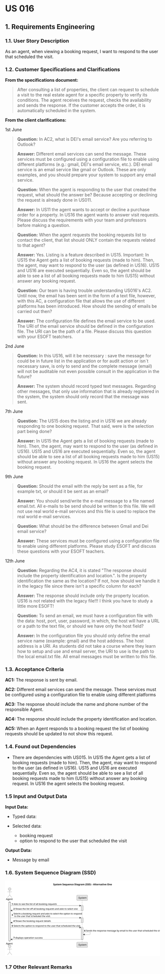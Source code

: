 # US 016

## 1. Requirements Engineering


### 1.1. User Story Description


As an agent, when viewing a booking request, I want to respond to the user that scheduled the visit.


### 1.2. Customer Specifications and Clarifications 


**From the specifications document:**


> After consulting a list of properties, the client can request to schedule a visit to the real estate agent for a specific property to verify its conditions. The agent receives the request, checks the availability and sends the response. If the customer accepts the order, it is automatically scheduled
in the system.


**From the client clarifications:**

1st June 

> **Question:** In AC2, what is DEI's email service? Are you referring to Outlook?
> 
> **Answer:** Different email services can send the message. These services must be configured using a configuration file to enable using different platforms (e.g.: gmail, DEI's email service, etc.). DEI email service is an email service like gmail or Outlook. These are only examples, and you should prepare your system to support any email service.

> **Question:** When the agent is responding to the user that created the request, what should the answer be? Because accepting or declining the request is already done in US011.
> 
> **Answer:**  In US11 the agent wants to accept or decline a purchase order for a property. In US16 the agent wants to answer visit requests.
Please discuss the requirements with your team and professors before making a question.

> **Question:** When the agent requests the booking requests list to contact the client, that list should ONLY contain the requests related to that agent?
> 
> **Answer:** Yes. Listing is a feature described in US15.
Important: In US15 the Agent gets a list of booking requests (made to him). Then, the agent, may want to respond to the user (as defined in US16). US15 and US16 are executed sequentially. Even so, the agent should be able to see a list of all booking requests made to him (US15) without answer any booking request.

> **Question:** Our team is having trouble understanding US016's AC2. Until now, the email has been sent in the form of a text file, however, with this AC, a configuration file that allows the use of different platforms has been introduced. How should the sending of emails be carried out then?
> 
> **Answer:** The configuration file defines the email service to be used. The URI of the email service should be defined in the configuration file. The URI can be the path of a file. Please discuss this question with your ESOFT teatchers.

2nd June 

> **Question:**  In this US16, will it be necessary : save the message for could be in future list in the application or for audit action or isn´t necessary save, is only to send and the complete message (email) will not be auditable not even possible consult in the application in the future?
>  
> **Answer:** The system should record typed text messages. Regarding other messages, that only use information that is already registered in the system, the system should only record that the message was sent.

7th June 

> **Question:**  The US15 does the listing and in US16 we are already responding to one booking request. That said, were is the selection part being done?
>  
> **Answer:** In US15 the Agent gets a list of booking requests (made to him). Then, the agent, may want to respond to the user (as defined in US16). US15 and US16 are executed sequentially. Even so, the agent should be able to see a list of all booking requests made to him (US15) without answer any booking request. In US16 the agent selects the booking request.

9th June 

> **Question:** Should the email with the reply be sent as a file, for example txt, or should it be sent as an email?
> 
> **Answer:** You should send/write the e-mail message to a file named email.txt. All e-mails to be send should be written to this file. We will not use real world e-mail services and this file is used to replace the real world e-mail services.

> **Question:** What should be the difference between Gmail and Dei email service?
> 
> **Answer:** These services must be configured using a configuration file to enable using different platforms. Please study ESOFT and discuss these questions with your ESOFT teachers.

12th June

> **Question:** Regarding the AC4, it is stated "The response should include the property identification and location.". Is the property identification the same as the location? If not, how should we handle it in the legacy file since there isn't a specific column for each?
> 
> **Answer:** The response should include only the property location. US16 is not related with the legacy file!!! I think you have to study a little more ESOFT!

> **Question:** To send an email, we must have a configuration file with the data: host, port, user, password, in which, the host will have a URL or a path to the text file, or should we have only the host field?
> 
> **Answer:** In the configuration file you should only define the email service name (example: gmail) and the host address. The host address is a URI. As students did not take a course where they learn how to setup and use and email server, the URI to use is the path to the local email.txt file. All email messages must be written to this file.

### 1.3. Acceptance Criteria

**AC1:** The response is sent by email.


**AC2:** Different email services can send the message. These services must be configured using a configuration file to enable using different platforms


**AC3:** The response should include the name and phone number of the responsible Agent.


**AC4:** The response should include the property identification and location. 


**AC5:** When an Agent responds to a booking request the list of booking requests should be updated to not show this request.


### 1.4. Found out Dependencies


* There are dependencies with US015. In US15 the Agent gets a list of booking requests (made to him). Then, the agent, may want to respond to the user (as defined in US16). US15 and US16 are executed sequentially. Even so, the agent should be able to see a list of all booking requests made to him (US15) without answer any booking request. In US16 the agent selects the booking request.


### 1.5 Input and Output Data


**Input Data:**

* Typed data:
	
* Selected data:
	* booking request 
	* option to respond to the user that scheduled the visit

**Output Data:**

* Message by email


### 1.6. System Sequence Diagram (SSD)

![System Sequence Diagram](svg/us016-system-sequence-diagram.svg)

### 1.7 Other Relevant Remarks